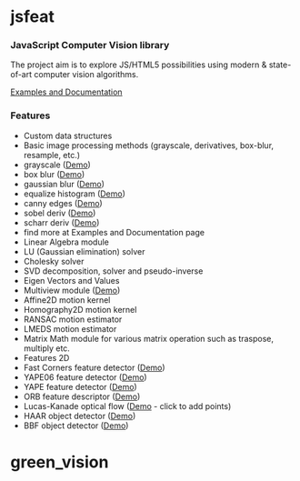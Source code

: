 jsfeat
======

### JavaScript Computer Vision library ###

The project aim is to explore JS/HTML5 possibilities using modern & state-of-art computer vision algorithms.

[Examples and Documentation](https://inspirit.github.io/jsfeat/)

### Features ###

* Custom data structures
* Basic image processing methods (grayscale, derivatives, box-blur, resample, etc.)
 * grayscale ([Demo](https://inspirit.github.io/jsfeat/sample_grayscale.html))
 * box blur ([Demo](https://inspirit.github.io/jsfeat/sample_boxblur.html))
 * gaussian blur ([Demo](https://inspirit.github.io/jsfeat/sample_gaussblur.html))
 * equalize histogram ([Demo](https://inspirit.github.io/jsfeat/sample_equalize_hist.html))
 * canny edges ([Demo](https://inspirit.github.io/jsfeat/sample_canny_edge.html))
 * sobel deriv ([Demo](https://inspirit.github.io/jsfeat/sample_sobel.html))
 * scharr deriv ([Demo](https://inspirit.github.io/jsfeat/sample_scharr.html))
 * find more at Examples and Documentation page
* Linear Algebra module
 * LU (Gaussian elimination) solver
 * Cholesky solver
 * SVD decomposition, solver and pseudo-inverse
 * Eigen Vectors and Values
* Multiview module  ([Demo](https://inspirit.github.io/jsfeat/sample_videostab.html))
 * Affine2D motion kernel
 * Homography2D motion kernel
 * RANSAC motion estimator
 * LMEDS motion estimator
* Matrix Math module for various matrix operation such as traspose, multiply etc.
* Features 2D
 * Fast Corners feature detector ([Demo](https://inspirit.github.io/jsfeat/sample_fast_corners.html))
 * YAPE06 feature detector ([Demo](https://inspirit.github.io/jsfeat/sample_yape06.html))
 * YAPE feature detector ([Demo](https://inspirit.github.io/jsfeat/sample_yape.html))
 * ORB feature descriptor ([Demo](https://inspirit.github.io/jsfeat/sample_orb.html))
* Lucas-Kanade optical flow ([Demo](https://inspirit.github.io/jsfeat/sample_oflow_lk.html) - click to add points)
* HAAR object detector ([Demo](https://inspirit.github.io/jsfeat/sample_haar_face.html))
* BBF object detector ([Demo](https://inspirit.github.io/jsfeat/sample_bbf_face.html))
# green_vision
